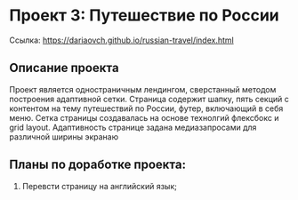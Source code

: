 # Проект 3: Путешествие по России

Ссылка: https://dariaovch.github.io/russian-travel/index.html

## Описание проекта 

Проект является одностраничным лендингом, сверстанный методом построения адаптивной сетки. Страница содержит шапку, пять секций с контентом на тему путешествий по России, футер, включающий в себя меню. 
Сетка страницы создавалась на основе технолгий флексбокс и grid layout. 
Адаптивность странице задана медиазапросами для различной ширины экранаю

## Планы по доработке проекта:

1. Перевсти страницу на английский язык;
